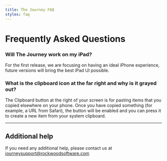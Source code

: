 ```yaml
---
title: The Journey FAQ
styles: faq
---
```


# Frequently Asked Questions

### Will The Journey work on my iPad?
For the first release, we are focusing on having an ideal iPhone experience, future versions will bring the best iPad UI possible.

### What is the clipboard icon at the far right and why is it grayed out?
The Clipboard button at the right of your screen is for pasting items that you copied elsewhere on your phone. Once you have copied something (for example, a URL from Safari), the button will be enabled and you can press it to create a new item from your system clipboard.

---

## Additional help
If you need any additional help, please contact us at [journeysupport@rockwoodsoftware.com](mailto:journeysupport@rockwoodsoftware.com)
